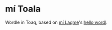 # mí Toala
Wordle in Toaq, based on [mí Laqme](https://github.com/lynn)'s [hello wordl](https://github.com/lynn/hello-wordl/).

